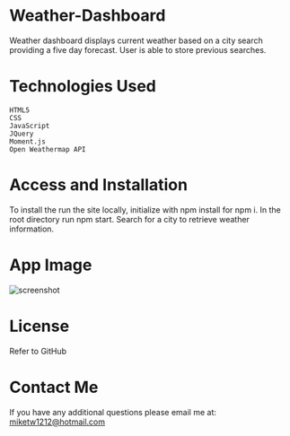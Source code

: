 # Weather-Dashboard 
Weather dashboard displays current weather based on a city search providing a five day forecast. User is able to store previous searches.

# Technologies Used
    HTML5
    CSS
    JavaScript
    JQuery
    Moment.js
    Open Weathermap API

# Access and Installation 

To install the run the site locally, initialize with npm install for npm i. In the root directory run npm start. Search for a city to retrieve weather information.

# App Image
![screenshot](./assets/Screen%20Shot%202022-10-13%20at%203.45.35%20PM.png)


# License
Refer to GitHub

# Contact Me
   If you have any additional questions please email me at: miketw1212@hotmail.com

